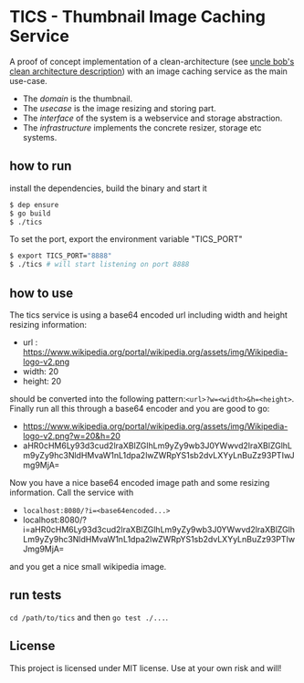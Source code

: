 TICS - Thumbnail Image Caching Service
=====================================

A proof of concept implementation of a clean-architecture (see [uncle bob's clean architecture description](https://8thlight.com/blog/uncle-bob/2012/08/13/the-clean-architecture.html)) with 
an image caching service as the main use-case.

 * The *domain* is the thumbnail. 
 * The *usecase* is the image resizing and storing part. 
 * The *interface* of the system is a webservice and storage abstraction.
 * The *infrastructure* implements the concrete resizer, storage etc systems.

how to run
----------

install the dependencies, build the binary and start it

```bash
$ dep ensure
$ go build
$ ./tics 
```

To set the port, export the environment variable "TICS_PORT"

```bash
$ export TICS_PORT="8888"
$ ./tics # will start listening on port 8888
```

how to use
----------

The tics service is using a base64 encoded url including width and height resizing information:
 
 * url : https://www.wikipedia.org/portal/wikipedia.org/assets/img/Wikipedia-logo-v2.png
 * width: 20
 * height: 20

should be converted into the following pattern:```<url>?w=<width>&h=<height>```. Finally run all this through a base64 encoder and you are good to go:

  * https://www.wikipedia.org/portal/wikipedia.org/assets/img/Wikipedia-logo-v2.png?w=20&h=20
  * aHR0cHM6Ly93d3cud2lraXBlZGlhLm9yZy9wb3J0YWwvd2lraXBlZGlhLm9yZy9hc3NldHMvaW1nL1dpa2lwZWRpYS1sb2dvLXYyLnBuZz93PTIwJmg9MjA=

Now you have a nice base64 encoded image path and some resizing information. Call the service with
 
 * ```localhost:8080/?i=<base64encoded...>```
 * localhost:8080/?i=aHR0cHM6Ly93d3cud2lraXBlZGlhLm9yZy9wb3J0YWwvd2lraXBlZGlhLm9yZy9hc3NldHMvaW1nL1dpa2lwZWRpYS1sb2dvLXYyLnBuZz93PTIwJmg9MjA=

and you get a nice small wikipedia image.


run tests
---------

```cd /path/to/tics``` and then ```go test ./...```.

License
-------

This project is licensed under MIT license. Use at your own risk and will!